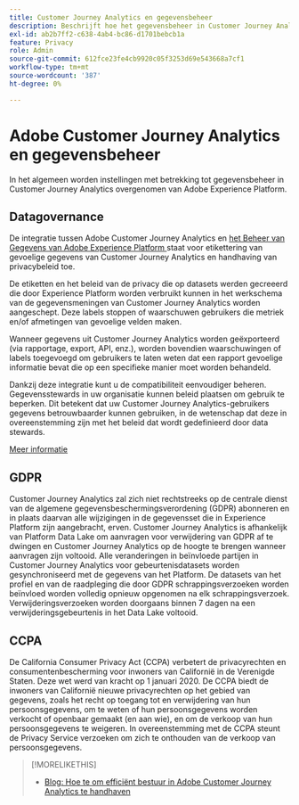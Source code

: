 ```yaml
---
title: Customer Journey Analytics en gegevensbeheer
description: Beschrijft hoe het gegevensbeheer in Customer Journey Analytics werkt.
exl-id: ab2b7ff2-c638-4ab4-bc86-d1701bebcb1a
feature: Privacy
role: Admin
source-git-commit: 612fce23fe4cb9920c05f3253d69e543668a7cf1
workflow-type: tm+mt
source-wordcount: '387'
ht-degree: 0%

---
```


# Adobe Customer Journey Analytics en gegevensbeheer

In het algemeen worden instellingen met betrekking tot gegevensbeheer in Customer Journey Analytics overgenomen van Adobe Experience Platform.

## Datagovernance

De integratie tussen Adobe Customer Journey Analytics en [ het Beheer van Gegevens van Adobe Experience Platform ](https://experienceleague.adobe.com/docs/experience-platform/data-governance/home.html) staat voor etikettering van gevoelige gegevens van Customer Journey Analytics en handhaving van privacybeleid toe.

De etiketten en het beleid van de privacy die op datasets werden gecreeerd die door Experience Platform worden verbruikt kunnen in het werkschema van de gegevensmeningen van Customer Journey Analytics worden aangeschept. Deze labels stoppen of waarschuwen gebruikers die metriek en/of afmetingen van gevoelige velden maken.

Wanneer gegevens uit Customer Journey Analytics worden geëxporteerd (via rapportage, export, API, enz.), worden bovendien waarschuwingen of labels toegevoegd om gebruikers te laten weten dat een rapport gevoelige informatie bevat die op een specifieke manier moet worden behandeld.

Dankzij deze integratie kunt u de compatibiliteit eenvoudiger beheren. Gegevensstewards in uw organisatie kunnen beleid plaatsen om gebruik te beperken. Dit betekent dat uw Customer Journey Analytics-gebruikers gegevens betrouwbaarder kunnen gebruiken, in de wetenschap dat deze in overeenstemming zijn met het beleid dat wordt gedefinieerd door data stewards.

[Meer informatie](/help/data-views/data-governance.md)

## GDPR

Customer Journey Analytics zal zich niet rechtstreeks op de centrale dienst van de algemene gegevensbeschermingsverordening (GDPR) abonneren en in plaats daarvan alle wijzigingen in de gegevensset die in Experience Platform zijn aangebracht, erven. Customer Journey Analytics is afhankelijk van Platform Data Lake om aanvragen voor verwijdering van GDPR af te dwingen en Customer Journey Analytics op de hoogte te brengen wanneer aanvragen zijn voltooid. Alle veranderingen in beïnvloede partijen in Customer Journey Analytics voor gebeurtenisdatasets worden gesynchroniseerd met de gegevens van het Platform. De datasets van het profiel en van de raadpleging die door GDPR schrappingsverzoeken worden beïnvloed worden volledig opnieuw opgenomen na elk schrappingsverzoek. Verwijderingsverzoeken worden doorgaans binnen 7 dagen na een verwijderingsgebeurtenis in het Data Lake voltooid.

## CCPA

De California Consumer Privacy Act (CCPA) verbetert de privacyrechten en consumentenbescherming voor inwoners van Californië in de Verenigde Staten. Deze wet werd van kracht op 1 januari 2020.
De CCPA biedt de inwoners van Californië nieuwe privacyrechten op het gebied van gegevens, zoals het recht op toegang tot en verwijdering van hun persoonsgegevens, om te weten of hun persoonsgegevens worden verkocht of openbaar gemaakt (en aan wie), en om de verkoop van hun persoonsgegevens te weigeren.
In overeenstemming met de CCPA steunt de Privacy Service verzoeken om zich te onthouden van de verkoop van persoonsgegevens.

>[!MORELIKETHIS]
>
>* [ Blog: Hoe te om efficiënt bestuur in Adobe Customer Journey Analytics te handhaven ](https://experienceleaguecommunities.adobe.com/t5/adobe-analytics-blogs/bg-p/adobe-analytics-blogs/page/4)
